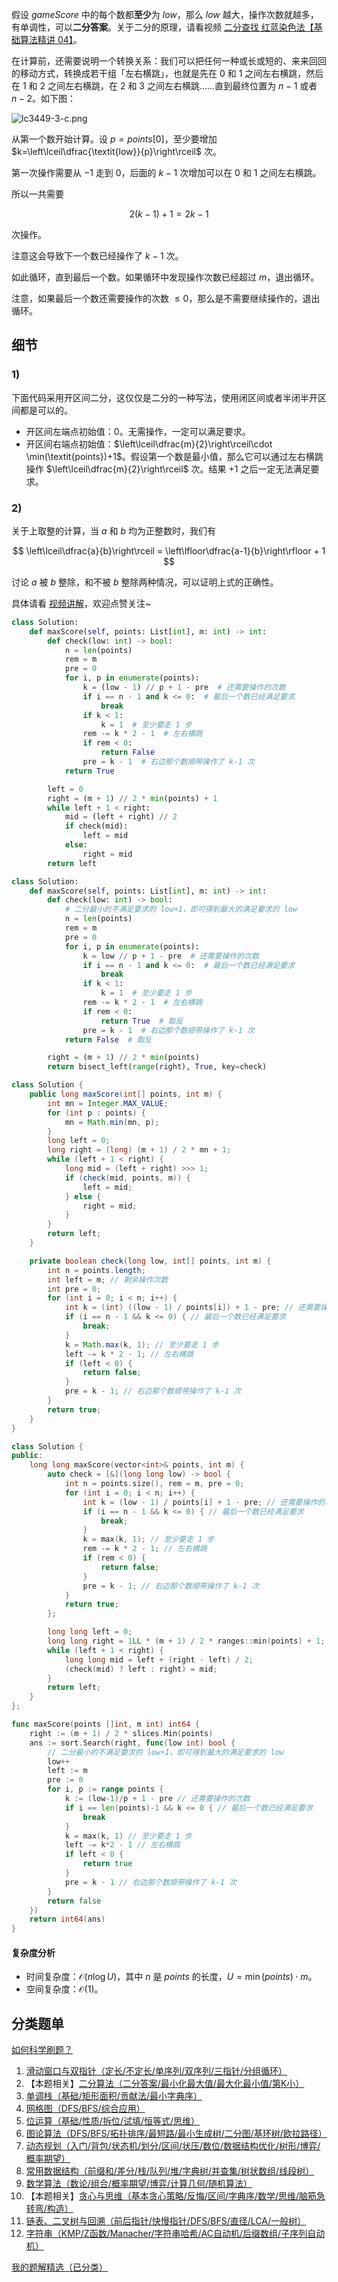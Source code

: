 假设 $\textit{gameScore}$ 中的每个数都**至少**为 $\textit{low}$，那么 $\textit{low}$ 越大，操作次数就越多，有单调性，可以**二分答案**。关于二分的原理，请看视频 [二分查找 红蓝染色法【基础算法精讲 04】](https://www.bilibili.com/video/BV1AP41137w7/)。

在计算前，还需要说明一个转换关系：我们可以把任何一种或长或短的、来来回回的移动方式，转换成若干组「左右横跳」，也就是先在 $0$ 和 $1$ 之间左右横跳，然后在 $1$ 和 $2$ 之间左右横跳，在 $2$ 和 $3$ 之间左右横跳……直到最终位置为 $n-1$ 或者 $n-2$。如下图：

![lc3449-3-c.png](https://pic.leetcode.cn/1739098814-MZuCoO-lc3449-3-c.png)

从第一个数开始计算。设 $p=\textit{points}[0]$，至少要增加 $k=\left\lceil\dfrac{\textit{low}}{p}\right\rceil$ 次。

第一次操作需要从 $-1$ 走到 $0$，后面的 $k-1$ 次增加可以在 $0$ 和 $1$ 之间左右横跳。

所以一共需要

$$
2(k-1)+1 = 2k-1
$$

次操作。

注意这会导致下一个数已经操作了 $k-1$ 次。

如此循环，直到最后一个数。如果循环中发现操作次数已经超过 $m$，退出循环。

注意，如果最后一个数还需要操作的次数 $\le 0$，那么是不需要继续操作的，退出循环。

## 细节

### 1)

下面代码采用开区间二分，这仅仅是二分的一种写法，使用闭区间或者半闭半开区间都是可以的。

- 开区间左端点初始值：$0$。无需操作，一定可以满足要求。
- 开区间右端点初始值：$\left\lceil\dfrac{m}{2}\right\rceil\cdot \min(\textit{points})+1$。假设第一个数是最小值，那么它可以通过左右横跳操作 $\left\lceil\dfrac{m}{2}\right\rceil$ 次。结果 $+1$ 之后一定无法满足要求。

### 2)

关于上取整的计算，当 $a$ 和 $b$ 均为正整数时，我们有

$$
\left\lceil\dfrac{a}{b}\right\rceil = \left\lfloor\dfrac{a-1}{b}\right\rfloor + 1
$$

讨论 $a$ 被 $b$ 整除，和不被 $b$ 整除两种情况，可以证明上式的正确性。

具体请看 [视频讲解](https://www.bilibili.com/video/BV1ekN2ebEHx/?t=50m34s)，欢迎点赞关注~

```py [sol-Python3]
class Solution:
    def maxScore(self, points: List[int], m: int) -> int:
        def check(low: int) -> bool:
            n = len(points)
            rem = m
            pre = 0
            for i, p in enumerate(points):
                k = (low - 1) // p + 1 - pre  # 还需要操作的次数
                if i == n - 1 and k <= 0:  # 最后一个数已经满足要求
                    break
                if k < 1:
                    k = 1  # 至少要走 1 步
                rem -= k * 2 - 1  # 左右横跳
                if rem < 0:
                    return False
                pre = k - 1  # 右边那个数顺带操作了 k-1 次
            return True

        left = 0
        right = (m + 1) // 2 * min(points) + 1
        while left + 1 < right:
            mid = (left + right) // 2
            if check(mid):
                left = mid
            else:
                right = mid
        return left
```

```py [sol-Python3 库函数]
class Solution:
    def maxScore(self, points: List[int], m: int) -> int:
        def check(low: int) -> bool:
            # 二分最小的不满足要求的 low+1，即可得到最大的满足要求的 low
            n = len(points)
            rem = m
            pre = 0
            for i, p in enumerate(points):
                k = low // p + 1 - pre  # 还需要操作的次数
                if i == n - 1 and k <= 0:  # 最后一个数已经满足要求
                    break
                if k < 1:
                    k = 1  # 至少要走 1 步
                rem -= k * 2 - 1  # 左右横跳
                if rem < 0:
                    return True  # 取反
                pre = k - 1  # 右边那个数顺带操作了 k-1 次
            return False  # 取反

        right = (m + 1) // 2 * min(points)
        return bisect_left(range(right), True, key=check)
```

```java [sol-Java]
class Solution {
    public long maxScore(int[] points, int m) {
        int mn = Integer.MAX_VALUE;
        for (int p : points) {
            mn = Math.min(mn, p);
        }
        long left = 0;
        long right = (long) (m + 1) / 2 * mn + 1;
        while (left + 1 < right) {
            long mid = (left + right) >>> 1;
            if (check(mid, points, m)) {
                left = mid;
            } else {
                right = mid;
            }
        }
        return left;
    }

    private boolean check(long low, int[] points, int m) {
        int n = points.length;
        int left = m; // 剩余操作次数
        int pre = 0;
        for (int i = 0; i < n; i++) {
            int k = (int) ((low - 1) / points[i]) + 1 - pre; // 还需要操作的次数
            if (i == n - 1 && k <= 0) { // 最后一个数已经满足要求
                break;
            }
            k = Math.max(k, 1); // 至少要走 1 步
            left -= k * 2 - 1; // 左右横跳
            if (left < 0) {
                return false;
            }
            pre = k - 1; // 右边那个数顺带操作了 k-1 次
        }
        return true;
    }
}
```

```cpp [sol-C++]
class Solution {
public:
    long long maxScore(vector<int>& points, int m) {
        auto check = [&](long long low) -> bool {
            int n = points.size(), rem = m, pre = 0;
            for (int i = 0; i < n; i++) {
                int k = (low - 1) / points[i] + 1 - pre; // 还需要操作的次数
                if (i == n - 1 && k <= 0) { // 最后一个数已经满足要求
                    break;
                }
                k = max(k, 1); // 至少要走 1 步
                rem -= k * 2 - 1; // 左右横跳
                if (rem < 0) {
                    return false;
                }
                pre = k - 1; // 右边那个数顺带操作了 k-1 次
            }
            return true;
        };

        long long left = 0;
        long long right = 1LL * (m + 1) / 2 * ranges::min(points) + 1;
        while (left + 1 < right) {
            long long mid = left + (right - left) / 2;
            (check(mid) ? left : right) = mid;
        }
        return left;
    }
};
```

```go [sol-Go]
func maxScore(points []int, m int) int64 {
	right := (m + 1) / 2 * slices.Min(points)
	ans := sort.Search(right, func(low int) bool {
		// 二分最小的不满足要求的 low+1，即可得到最大的满足要求的 low
		low++
		left := m
		pre := 0
		for i, p := range points {
			k := (low-1)/p + 1 - pre // 还需要操作的次数
			if i == len(points)-1 && k <= 0 { // 最后一个数已经满足要求
				break
			}
			k = max(k, 1) // 至少要走 1 步
			left -= k*2 - 1 // 左右横跳
			if left < 0 {
				return true
			}
			pre = k - 1 // 右边那个数顺带操作了 k-1 次
		}
		return false
	})
	return int64(ans)
}
```

#### 复杂度分析

- 时间复杂度：$\mathcal{O}(n\log U)$，其中 $n$ 是 $\textit{points}$ 的长度，$U=\min(points)\cdot m$。
- 空间复杂度：$\mathcal{O}(1)$。

## 分类题单

[如何科学刷题？](https://leetcode.cn/circle/discuss/RvFUtj/)

1. [滑动窗口与双指针（定长/不定长/单序列/双序列/三指针/分组循环）](https://leetcode.cn/circle/discuss/0viNMK/)
2. 【本题相关】[二分算法（二分答案/最小化最大值/最大化最小值/第K小）](https://leetcode.cn/circle/discuss/SqopEo/)
3. [单调栈（基础/矩形面积/贡献法/最小字典序）](https://leetcode.cn/circle/discuss/9oZFK9/)
4. [网格图（DFS/BFS/综合应用）](https://leetcode.cn/circle/discuss/YiXPXW/)
5. [位运算（基础/性质/拆位/试填/恒等式/思维）](https://leetcode.cn/circle/discuss/dHn9Vk/)
6. [图论算法（DFS/BFS/拓扑排序/最短路/最小生成树/二分图/基环树/欧拉路径）](https://leetcode.cn/circle/discuss/01LUak/)
7. [动态规划（入门/背包/状态机/划分/区间/状压/数位/数据结构优化/树形/博弈/概率期望）](https://leetcode.cn/circle/discuss/tXLS3i/)
8. [常用数据结构（前缀和/差分/栈/队列/堆/字典树/并查集/树状数组/线段树）](https://leetcode.cn/circle/discuss/mOr1u6/)
9. [数学算法（数论/组合/概率期望/博弈/计算几何/随机算法）](https://leetcode.cn/circle/discuss/IYT3ss/)
10. 【本题相关】[贪心与思维（基本贪心策略/反悔/区间/字典序/数学/思维/脑筋急转弯/构造）](https://leetcode.cn/circle/discuss/g6KTKL/)
11. [链表、二叉树与回溯（前后指针/快慢指针/DFS/BFS/直径/LCA/一般树）](https://leetcode.cn/circle/discuss/K0n2gO/)
12. [字符串（KMP/Z函数/Manacher/字符串哈希/AC自动机/后缀数组/子序列自动机）](https://leetcode.cn/circle/discuss/SJFwQI/)

[我的题解精选（已分类）](https://github.com/EndlessCheng/codeforces-go/blob/master/leetcode/SOLUTIONS.md)
